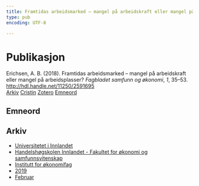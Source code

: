 ```yaml
---
title: Framtidas arbeidsmarked – mangel på arbeidskraft eller mangel på arbeidsplasser?
type: pub
encoding: UTF-8

---
```

<h1>Publikasjon</h1>
<article id="csl-bib-container-TDE4ZHAC" class="csl-bib-container">
  <div class="csl-bib-body"> <div class="csl-entry">Erichsen, A. B. (2018). Framtidas arbeidsmarked – mangel på arbeidskraft eller mangel på arbeidsplasser? <i>Fagbladet samfunn og økonomi</i>, <i>1</i>, 35–53. <a href="http://hdl.handle.net/11250/2591695">http://hdl.handle.net/11250/2591695</a></div> </div>
  <div class="csl-bib-buttons">
    <a href="#taxonomy-article-TDE4ZHAC" alt="archive" class="csl-bib-button">Arkiv</a>
    <a href="https://app.cristin.no/results/show.jsf?id=1677291" alt="Cristin" class="csl-bib-button">Cristin</a>
    <a href="http://zotero.org/groups/5881554/items/TDE4ZHAC" alt="Zotero" class="csl-bib-button">Zotero</a>
    <a href="#keywords-article-TDE4ZHAC" alt="keywords" class="csl-bib-button">Emneord</a>
  </div>
  <div id="csl-bib-meta-container-TDE4ZHAC"></div>
</article>
<div id="csl-bib-meta-TDE4ZHAC" class="csl-bib-meta">
  <article id="keywords-article-TDE4ZHAC" class="keywords-article">
    <h1>Emneord</h1>
    
  </article>
  <article id="taxonomy-article-TDE4ZHAC" class="taxonomy-article">
    <h1>Arkiv</h1>
    <ul>
      <li>
        <a href="/nn/archive/?key=3DCRN523">Universitetet i Innlandet</a>
      </li>
      <li>
        <a href="/nn/archive/?key=DU8Q9LN9">Handelshøgskolen Innlandet - Fakultet for økonomi og samfunnsvitenskap</a>
      </li>
      <li>
        <a href="/nn/archive/?key=3IQA89I8">Institutt for økonomifag</a>
      </li>
      <li>
        <a href="/nn/archive/?key=9V5B7Z44">2019</a>
      </li>
      <li>
        <a href="/nn/archive/?key=R94JEP8X">Februar</a>
      </li>
    </ul>
  </article>
</div>
